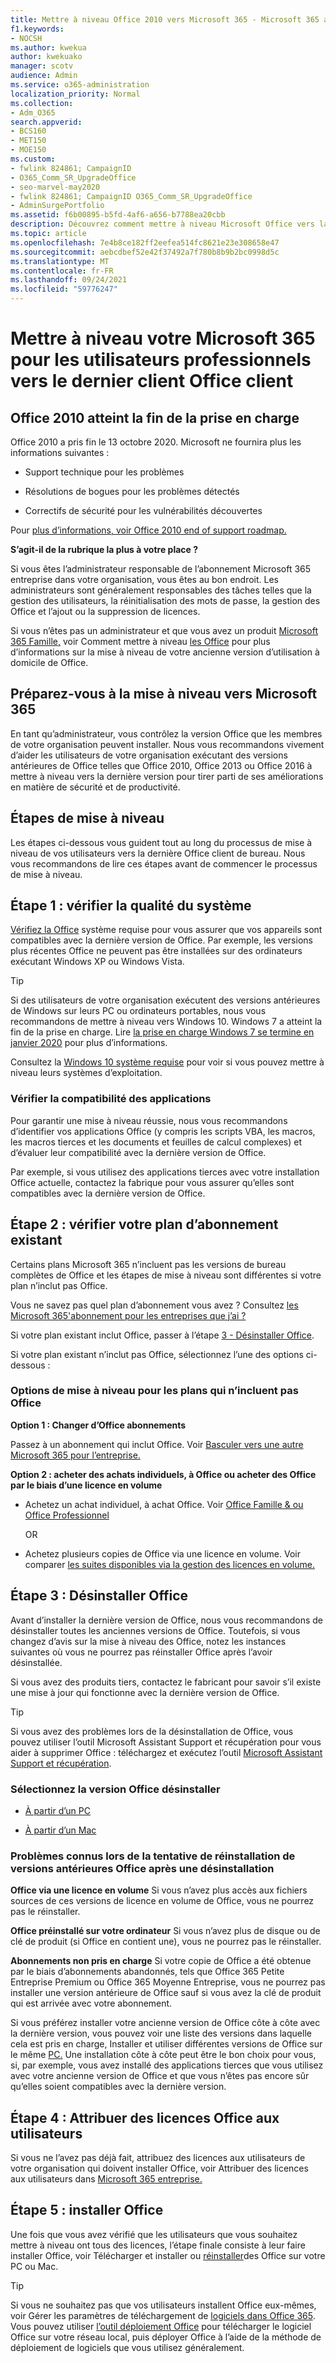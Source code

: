 ```yaml
---
title: Mettre à niveau Office 2010 vers Microsoft 365 - Microsoft 365 administrateur
f1.keywords:
- NOCSH
ms.author: kwekua
author: kwekuako
manager: scotv
audience: Admin
ms.service: o365-administration
localization_priority: Normal
ms.collection:
- Adm_O365
search.appverid:
- BCS160
- MET150
- MOE150
ms.custom:
- fwlink 824861; CampaignID
- O365_Comm_SR_UpgradeOffice
- seo-marvel-may2020
- fwlink 824861; CampaignID O365_Comm_SR_UpgradeOffice
- AdminSurgePortfolio
ms.assetid: f6b00895-b5fd-4af6-a656-b7788ea20cbb
description: Découvrez comment mettre à niveau Microsoft Office vers la dernière Office client pour les utilisateurs de votre organisation.
ms.topic: article
ms.openlocfilehash: 7e4b8ce182ff2eefea514fc8621e23e308658e47
ms.sourcegitcommit: aebcdbef52e42f37492a7f780b8b9b2bc0998d5c
ms.translationtype: MT
ms.contentlocale: fr-FR
ms.lasthandoff: 09/24/2021
ms.locfileid: "59776247"
---
```

# <a name="upgrade-your-microsoft-365-for-business-users-to-the-latest-office-client"></a>Mettre à niveau votre Microsoft 365 pour les utilisateurs professionnels vers le dernier client Office client

## <a name="office-2010-reaches-end-of-support"></a>Office 2010 atteint la fin de la prise en charge

Office 2010 a pris fin le 13 octobre 2020. Microsoft ne fournira plus les informations suivantes :

- Support technique pour les problèmes

- Résolutions de bogues pour les problèmes détectés

- Correctifs de sécurité pour les vulnérabilités découvertes

Pour [plus d’informations, voir Office 2010 end of support roadmap.](/deployoffice/endofsupport/office-2010-end-support-roadmap)

 **S’agit-il de la rubrique la plus à votre place ?**
  
 Si vous êtes l’administrateur responsable de l’abonnement Microsoft 365 entreprise dans votre organisation, vous êtes au bon endroit. Les administrateurs sont généralement responsables des tâches telles que la gestion des utilisateurs, la réinitialisation des mots de passe, la gestion des Office et l’ajout ou la suppression de licences.

 Si vous n’êtes pas un administrateur et que vous avez un produit [Microsoft 365 Famille,](https://support.microsoft.com/office/28cbc8cf-1332-4f04-9123-9b660abb629e#BKMK_OfficePlans) voir Comment mettre à niveau [les Office](https://support.microsoft.com/office/ee68f6cf-422f-464a-82ec-385f65391350) pour plus d’informations sur la mise à niveau de votre ancienne version d’utilisation à domicile de Office.

## <a name="get-ready-to-upgrade-to-microsoft-365"></a>Préparez-vous à la mise à niveau vers Microsoft 365

En tant qu’administrateur, vous contrôlez la version Office que les membres de votre organisation peuvent installer. Nous vous recommandons vivement d’aider les utilisateurs de votre organisation exécutant des versions antérieures de Office telles que Office 2010, Office 2013 ou Office 2016 à mettre à niveau vers la dernière version pour tirer parti de ses améliorations en matière de sécurité et de productivité.

## <a name="upgrade-steps"></a>Étapes de mise à niveau

Les étapes ci-dessous vous guident tout au long du processus de mise à niveau de vos utilisateurs vers la dernière Office client de bureau. Nous vous recommandons de lire ces étapes avant de commencer le processus de mise à niveau.
  
## <a name="step-1---check-system-requirements"></a>Étape 1 : vérifier la qualité du système

[Vérifiez la Office](https://www.microsoft.com/microsoft-365/microsoft-365-and-office-resources) système requise pour vous assurer que vos appareils sont compatibles avec la dernière version de Office. Par exemple, les versions plus récentes Office ne peuvent pas être installées sur des ordinateurs exécutant Windows XP ou Windows Vista.
  
> [!TIP]
> Si des utilisateurs de votre organisation exécutent des versions antérieures de Windows sur leurs PC ou ordinateurs portables, nous vous recommandons de mettre à niveau vers Windows 10. Windows 7 a atteint la fin de la prise en charge. Lire [la prise en charge Windows 7 se termine en janvier 2020](https://www.microsoft.com/microsoft-365/windows/end-of-windows-7-support?rtc=1) pour plus d’informations.

Consultez la [Windows 10 système requise](https://www.microsoft.com/windows/windows-10-specifications) pour voir si vous pouvez mettre à niveau leurs systèmes d’exploitation.

### <a name="check-application-compatibility"></a>Vérifier la compatibilité des applications

Pour garantir une mise à niveau réussie, nous vous recommandons d’identifier vos applications Office (y compris les scripts VBA, les macros, les macros tierces et les documents et feuilles de calcul complexes) et d’évaluer leur compatibilité avec la dernière version de Office.
  
Par exemple, si vous utilisez des applications tierces avec votre installation Office actuelle, contactez la fabrique pour vous assurer qu’elles sont compatibles avec la dernière version de Office.
  
## <a name="step-2---check-your-existing-subscription-plan"></a>Étape 2 : vérifier votre plan d’abonnement existant

Certains plans Microsoft 365 n’incluent pas les versions de bureau complètes de Office et les étapes de mise à niveau sont différentes si votre plan n’inclut pas Office.
  
Vous ne savez pas quel plan d’abonnement vous avez ? Consultez [les Microsoft 365'abonnement pour les entreprises que j’ai ?](../admin-overview/what-subscription-do-i-have.md)
  
Si votre plan existant inclut Office, passer à l’étape [3 - Désinstaller Office](#step-3---uninstall-office).
  
Si votre plan existant n’inclut pas Office, sélectionnez l’une des options ci-dessous :
  
### <a name="upgrade-options-for-plans-that-dont-include-office"></a>Options de mise à niveau pour les plans qui n’incluent pas Office

 **Option 1 : Changer d’Office abonnements**

Passez à un abonnement qui inclut Office. Voir [Basculer vers une autre Microsoft 365 pour l’entreprise.](../../commerce/subscriptions/switch-to-a-different-plan.md)

**Option 2 : acheter des achats individuels, à Office ou acheter des Office par le biais d’une licence en volume**

 - Achetez un achat individuel, à achat Office. Voir [Office Famille &amp; ou](https://www.microsoft.com/microsoft-365/buy/compare-all-microsoft-365-products-b) [Office Professionnel](https://www.microsoft.com/microsoft-365/p/office-professional-2019/CFQ7TTC0K7C5/)

     OR

 - Achetez plusieurs copies de Office via une licence en volume. Voir comparer [les suites disponibles via la gestion des licences en volume.](https://products.office.com/business/microsoft-office-volume-licensing-suites-comparison)

## <a name="step-3---uninstall-office"></a>Étape 3 : Désinstaller Office

Avant d’installer la dernière version de Office, nous vous recommandons de désinstaller toutes les anciennes versions de Office. Toutefois, si vous changez d’avis sur la mise à niveau des Office, notez les instances suivantes où vous ne pourrez pas réinstaller Office après l’avoir désinstallée.
  
Si vous avez des produits tiers, contactez le fabricant pour savoir s’il existe une mise à jour qui fonctionne avec la dernière version de Office.

> [!TIP]
> Si vous avez des problèmes lors de la désinstallation de Office, vous pouvez utiliser l’outil Microsoft Assistant Support et récupération pour vous aider à supprimer Office : téléchargez et exécutez l’outil [Microsoft Assistant Support et récupération](https://go.microsoft.com/fwlink/?LinkID=2155008).

### <a name="select-the-version-of-office-you-want-to-uninstall"></a>Sélectionnez la version Office désinstaller

- [À partir d’un PC](https://support.microsoft.com/office/9dd49b83-264a-477a-8fcc-2fdf5dbf61d8)

- [À partir d’un Mac](https://support.microsoft.com/office/eefa1199-5b58-43af-8a3d-b73dc1a8cae3)
  
### <a name="known-issues-trying-to-reinstall-older-versions-of-office-after-an-uninstall"></a>Problèmes connus lors de la tentative de réinstallation de versions antérieures Office après une désinstallation

 **Office via une licence en volume** Si vous n’avez plus accès aux fichiers sources de ces versions de licence en volume de Office, vous ne pourrez pas le réinstaller.

 **Office préinstallé sur votre ordinateur** Si vous n’avez plus de disque ou de clé de produit (si Office en contient une), vous ne pourrez pas le réinstaller.

 **Abonnements non pris en charge** Si votre copie de Office a été obtenue par le biais d’abonnements abandonnés, tels que Office 365 Petite Entreprise Premium ou Office 365 Moyenne Entreprise, vous ne pourrez pas installer une version antérieure de Office sauf si vous avez la clé de produit qui est arrivée avec votre abonnement.

Si vous préférez installer votre ancienne version de Office côte à côte avec la dernière version, vous pouvez voir une liste des versions dans laquelle cela est pris en charge, Installer et utiliser différentes versions de Office sur le même [PC.](https://support.microsoft.com/office/6ebb44ce-18a3-43f9-a187-b78c513788bf) Une installation côte à côte peut être le bon choix pour vous, si, par exemple, vous avez installé des applications tierces que vous utilisez avec votre ancienne version de Office et que vous n’êtes pas encore sûr qu’elles soient compatibles avec la dernière version.

## <a name="step-4---assign-office-licenses-to-users"></a>Étape 4 : Attribuer des licences Office aux utilisateurs

Si vous ne l’avez pas déjà fait, attribuez des licences aux utilisateurs de votre organisation qui doivent installer Office, voir Attribuer des licences aux utilisateurs dans [Microsoft 365 entreprise.](../manage/assign-licenses-to-users.md)
  
## <a name="step-5---install-office"></a>Étape 5 : installer Office

Une fois que vous avez vérifié que les utilisateurs que vous souhaitez mettre à niveau ont tous des licences, l’étape finale consiste à leur faire installer Office, voir Télécharger et installer ou [réinstaller](https://support.microsoft.com/office/4414eaaf-0478-48be-9c42-23adc4716658)des Office sur votre PC ou Mac.
  
> [!TIP]
> Si vous ne souhaitez pas que vos utilisateurs installent Office eux-mêmes, voir Gérer les paramètres de téléchargement de [logiciels dans Office 365](/DeployOffice/manage-software-download-settings-office-365). Vous pouvez utiliser [l’outil déploiement Office](/DeployOffice/overview-office-deployment-tool) pour télécharger le logiciel Office sur votre réseau local, puis déployer Office à l’aide de la méthode de déploiement de logiciels que vous utilisez généralement.